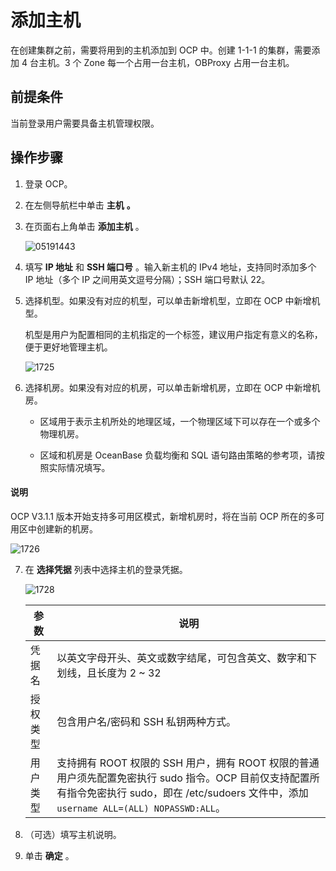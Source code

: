 添加主机
=========================

在创建集群之前，需要将用到的主机添加到 OCP 中。创建 1-1-1 的集群，需要添加 4 台主机。3 个 Zone 每一个占用一台主机，OBProxy 占用一台主机。

**前提条件**
-----------------------------

当前登录用户需要具备主机管理权限。

**操作步骤**
-----------------------------

1. 登录 OCP。

2. 在左侧导航栏中单击 **主机** **。**

3. 在页面右上角单击 **添加主机** 。

   ![05191443](https://help-static-aliyun-doc.aliyuncs.com/assets/img/zh-CN/4819141261/p275300.png)

4. 填写 **IP 地址** 和 **SSH 端口号** 。输入新主机的 IPv4 地址，支持同时添加多个 IP 地址（多个 IP 之间用英文逗号分隔）；SSH 端口号默认 22。

5. 选择机型。如果没有对应的机型，可以单击新增机型，立即在 OCP 中新增机型。

   机型是用户为配置相同的主机指定的一个标签，建议用户指定有意义的名称，便于更好地管理主机。

   ![1725](https://help-static-aliyun-doc.aliyuncs.com/assets/img/zh-CN/5295987361/p358646.png)

6. 选择机房。如果没有对应的机房，可以单击新增机房，立即在 OCP 中新增机房。

   * 区域用于表示主机所处的地理区域，一个物理区域下可以存在一个或多个物理机房。

   * 区域和机房是 OceanBase 负载均衡和 SQL 语句路由策略的参考项，请按照实际情况填写。

  <main id="notice" type='explain'>
    <h4>说明</h4>
    <p>OCP V3.1.1 版本开始支持多可用区模式，新增机房时，将在当前 OCP 所在的多可用区中创建新的机房。</p>
  </main>

   ![1726](https://help-static-aliyun-doc.aliyuncs.com/assets/img/zh-CN/5295987361/p358647.png)

7. 在 **选择凭据** 列表中选择主机的登录凭据。

   ![1728](https://help-static-aliyun-doc.aliyuncs.com/assets/img/zh-CN/5295987361/p358649.png)

   |  参数  |                               说明                               |
   |------|----------------------------------------------------------------|
   | 凭据名  | 以英文字母开头、英文或数字结尾，可包含英文、数字和下划线，且长度为 2 \~ 32                      |
   | 授权类型 | 包含用户名/密码和 SSH 私钥两种方式。                                          |
   | 用户类型 | 支持拥有 ROOT 权限的 SSH 用户，拥有 ROOT 权限的普通用户须先配置免密执行 sudo 指令。OCP 目前仅支持配置所有指令免密执行 sudo，即在 /etc/sudoers 文件中，添加 `username ALL=(ALL) NOPASSWD:ALL`。 |

8. （可选）填写主机说明。

9. 单击 **确定** 。
